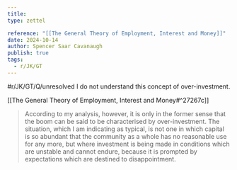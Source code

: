 ```yaml
---
title:
type: zettel

reference: "[[The General Theory of Employment, Interest and Money]]"
date: 2024-10-14
author: Spencer Saar Cavanaugh
publish: true
tags:
  - r/JK/GT
---
```


#r/JK/GT/Q/unresolved I do not understand this concept of over-investment.

[[The General Theory of Employment, Interest and Money#^27267c]]

> According to my analysis, however, it is only in the former sense that the boom can be said to be characterised by over-investment. The situation, which I am indicating as typical, is not one in which capital is so abundant that the community as a whole has no reasonable use for any more, but where investment is being made in conditions which are unstable and cannot endure, because it is prompted by expectations which are destined to disappointment.
